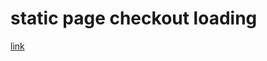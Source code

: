 # static page checkout loading

[link](https://app.zeplin.io/project/5ed7697898c18486f7642988/screen/603fb1585eab87a4123b1b72)